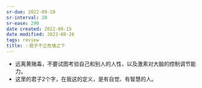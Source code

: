 ```yaml
---
sr-due: 2022-09-10
sr-interval: 20
sr-ease: 290
date created: 2022-08-15
date modified: 2022-08-20
tags: review
title: ✨君子不立危墙之下
---
```

- 远离黄赌毒，不要试图考验自己和别人的人性，以及激素对大脑的控制调节能力。
- 这里的君子2个字，在我这的定义，是有自觉、有智慧的人。
